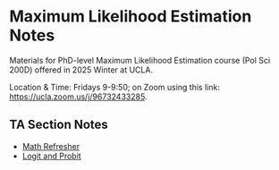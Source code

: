 # Maximum Likelihood Estimation Notes

Materials for PhD-level Maximum Likelihood Estimation course (Pol Sci 200D) offered in 2025 Winter at UCLA. 

Location & Time: Fridays 9-9:50; on Zoom using this link: https://ucla.zoom.us/j/96732433285. 

## TA Section Notes
- [Math Refresher](https://htmlpreview.github.io/?https://github.com/haotianchen/MLE/blob/main/Notes/review.html)
- [Logit and Probit](https://htmlpreview.github.io/?https://github.com/haotianchen/MLE/blob/main/Notes/logit_probit.html)

